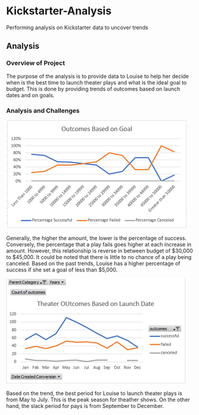 # Kickstarter-Analysis
Performing analysis on Kickstarter data to uncover trends

## **Analysis**

### **Overview of Project**
The purpose of the analysis is to provide data to Louise to help her decide when is the best time to launch theater plays and what is the ideal goal to budget. This is done by providing trends of outcomes based on launch dates and on goals.

### **Analysis and Challenges**
![](Outcomes_vs_Goals.PNG)

Generally, the higher the amount, the lower is the percentage of success. Conversely, the percentage that a play fails goes higher at each increase in amount. However, this relationship is reverse in between budget of $30,000 to $45,000. It could be noted that there is little to no chance of a play being canceled. Based on the past trends, Louise has a higher percentage of success if she set a goal of less than $5,000. 

![](Theater_Outcomes_vs_Launch.PNG)

Based on the trend, the best period for Louise to launch theater plays is from May to July. This is the peak season for theather shows. On the other hand, the slack period for pays is from September to December.
